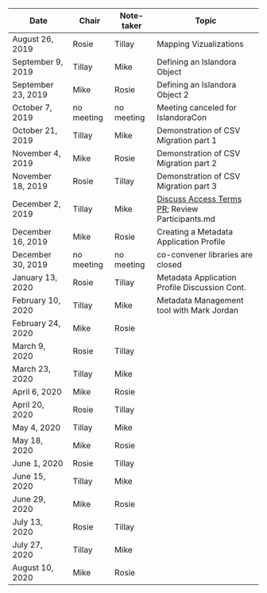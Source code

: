 |Date | Chair | Note-taker | Topic |
|---|---|---|---|
|August 26, 2019|Rosie|Tillay|Mapping Vizualizations|
|September 9, 2019|Tillay|Mike|Defining an Islandora Object|
|September 23, 2019|Mike|Rosie|Defining an Islandora Object 2|
|October 7, 2019|no meeting|no meeting|Meeting canceled for IslandoraCon|
|October 21, 2019|Tillay|Mike|Demonstration of CSV Migration part 1|
|November 4, 2019|Mike|Rosie|Demonstration of CSV Migration part 2|
|November 18, 2019|Rosie|Tillay|Demonstration of CSV Migration part 3|
|December 2, 2019|Tillay|Mike|[Discuss Access Terms PR](https://github.com/Islandora/controlled_access_terms/pull/35); Review Participants.md|
|December 16, 2019|Mike|Rosie|Creating a Metadata Application Profile|
|December 30, 2019|no meeting|no meeting|co-convener libraries are closed|
|January 13, 2020|Rosie|Tillay|Metadata Application Profile Discussion Cont.|
|February 10, 2020|Tillay|Mike|Metadata Management tool with Mark Jordan |
|February 24, 2020|Mike|Rosie||
|March 9, 2020|Rosie|Tillay||
|March 23, 2020|Tillay|Mike||
|April 6, 2020|Mike|Rosie||
|April 20, 2020|Rosie|Tillay||
|May 4, 2020|Tillay|Mike||
|May 18, 2020|Mike|Rosie||
|June 1, 2020|Rosie|Tillay||
|June 15, 2020|Tillay|Mike||
|June 29, 2020|Mike|Rosie||
|July 13, 2020|Rosie|Tillay||
|July 27, 2020|Tillay|Mike||
|August 10, 2020|Mike|Rosie||
